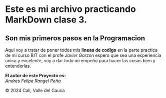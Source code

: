 # **Este es mi archivo practicando MarkDown clase 3.**
## Son mis primeros pasos en la Programacion

Aqui voy a tratar de poner todos mis **lineas de codigo** en la parte practica de mi curso BIT con el profe *Javier Garzon* espero que sea una experiencia unica y excelente, voy a dar todo mi empeño para hacer las cosas bien y entenderlas.


**El autor de este Proyecto es:**   
*Andres Felipe Rangel Peña*


:copyright: 2024 Cali, Valle del Cauca

